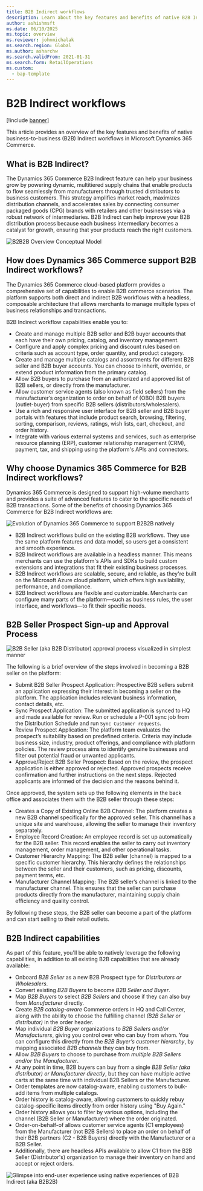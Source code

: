 ```yaml
---
title: B2B Indirect workflows
description: Learn about the key features and benefits of native B2B Indirect workflows in Microsoft Dynamics 365 Commerce.  
author: ashishmsft  
ms.date: 06/10/2025  
ms.topic: overview
ms.reviewer: johnmichalak
ms.search.region: Global  
ms.author: asharchw  
ms.search.validFrom: 2021-01-31  
ms.search.form: RetailOperations  
ms.custom: 
  - bap-template
---
```


# B2B Indirect workflows

[!include [banner](../../includes/banner.md)]

This article provides an overview of the key features and benefits of native business-to-business (B2B) Indirect workflows in Microsoft Dynamics 365 Commerce.

## What is B2B Indirect?

The Dynamics 365 Commerce B2B Indirect feature can help your business grow by powering dynamic, multitiered supply chains that enable products to flow seamlessly from manufacturers through trusted distributors to business customers. This strategy amplifies market reach, maximizes distribution channels, and accelerates sales by connecting consumer packaged goods (CPG) brands with retailers and other businesses via a robust network of intermediaries. B2B Indirect can help improve your B2B distribution process because each business intermediary becomes a catalyst for growth, ensuring that your products reach the right customers.

![B2B2B Overview Conceptual Model](../media/B2B2B-Overview-Conceptual-Model.png)

## How does Dynamics 365 Commerce support B2B Indirect workflows?

The Dynamics 365 Commerce cloud-based platform provides a comprehensive set of capabilities to enable B2B commerce scenarios. The platform supports both direct and indirect B2B workflows with a headless, composable architecture that allows merchants to manage multiple types of business relationships and transactions. 

B2B Indirect workflow capabilities enable you to:

- Create and manage multiple B2B seller and B2B buyer accounts that each have their own pricing, catalog, and inventory management.
- Configure and apply complex pricing and discount rules based on criteria such as account type, order quantity, and product category.
- Create and manage multiple catalogs and assortments for different B2B seller and B2B buyer accounts. You can choose to inherit, override, or extend product information from the primary catalog.
- Allow B2B buyers to purchase from an authorized and approved list of B2B sellers, or directly from the manufacturer.
- Allow customer service agents (also known as field sellers) from the manufacturer’s organization to order on behalf of (OBO) B2B buyers (outlet-buyer) from specific B2B sellers (distributors/wholesalers).
- Use a rich and responsive user interface for B2B seller and B2B buyer portals with features that include product search, browsing, filtering, sorting, comparison, reviews, ratings, wish lists, cart, checkout, and order history.
- Integrate with various external systems and services, such as enterprise resource planning (ERP), customer relationship management (CRM), payment, tax, and shipping using the platform's APIs and connectors.

## Why choose Dynamics 365 Commerce for B2B Indirect workflows?

Dynamics 365 Commerce is designed to support high-volume merchants and provides a suite of advanced features to cater to the specific needs of B2B transactions. Some of the benefits of choosing Dynamics 365 Commerce for B2B Indirect workflows are:

![Evolution of Dynamics 365 Commerce to support B2B2B natively](../media/EvolutionB2BtoB2B2B.png)

- B2B Indirect workflows build on the existing B2B workflows. They use the same platform features and data model, so users get a consistent and smooth experience.
- B2B Indirect workflows are available in a headless manner. This means merchants can use the platform's APIs and SDKs to build custom extensions and integrations that fit their existing business processes.
- B2B Indirect workflows are scalable, secure, and reliable, as they're built on the Microsoft Azure cloud platform, which offers high availability, performance, and compliance.
- B2B Indirect workflows are flexible and customizable. Merchants can configure many parts of the platform—such as business rules, the user interface, and workflows—to fit their specific needs.

## B2B Seller Prospect Sign-up and Approval Process

![B2B Seller (aka B2B Distributor) approval process visualized in simplest manner](../media/B2BSeller-Approval-Process.png)

The following is a brief overview of the steps involved in becoming a B2B seller on the platform:

- Submit B2B Seller Prospect Application: Prospective B2B sellers submit an application expressing their interest in becoming a seller on the platform. The application includes relevant business information, contact details, etc.
- Sync Prospect Application: The submitted application is synced to HQ and made available for review. Run or schedule a P-001 sync job from the Distribution Schedule and run `Sync Customer requests`.
- Review Prospect Application: The platform team evaluates the prospect’s suitability based on predefined criteria. Criteria may include business size, industry, product offerings, and compliance with platform policies. The review process aims to identify genuine businesses and filter out potential fraud or unwanted applicants.
- Approve/Reject B2B Seller Prospect: Based on the review, the prospect application is either approved or rejected. Approved prospects receive confirmation and further instructions on the next steps. Rejected applicants are informed of the decision and the reasons behind it.

Once approved, the system sets up the following elements in the back office and associates them with the B2B seller through these steps:

- Creates a Copy of Existing Online B2B Channel: The platform creates a new B2B channel specifically for the approved seller. This channel has a unique site and warehouse, allowing the seller to manage their inventory separately.
- Employee Record Creation: An employee record is set up automatically for the B2B seller. This record enables the seller to carry out inventory management, order management, and other operational tasks.
- Customer Hierarchy Mapping: The B2B seller (channel) is mapped to a specific customer hierarchy. This hierarchy defines the relationships between the seller and their customers, such as pricing, discounts, payment terms, etc.
- Manufacturer Channel Mapping: The B2B seller’s channel is linked to the manufacturer channel. This ensures that the seller can purchase products directly from the manufacturer, maintaining supply chain efficiency and quality control.

By following these steps, the B2B seller can become a part of the platform and can start selling to their retail outlets.

## B2B Indirect capabilities

As part of this feature, you'll be able to natively leverage the following capabilities, in addition to all existing B2B capabilities that are already available:

- Onboard _B2B Seller_ as a new B2B Prospect type for _Distributors or Wholesalers_.
- Convert existing _B2B Buyers_ to become _B2B Seller and Buyer_.
- Map _B2B Buyers_ to select _B2B Sellers_ and choose if they can also buy from _Manufacturer_ directly. 
- Create _B2B catalog-aware_ Commerce orders in HQ and Call Center, along with the ability to choose the fulfilling channel _(B2B Seller or distributor)_ in the order header.
- Map individual _B2B Buyer_ organizations to _B2B Sellers and/or Manufacturers_, giving you control over who can buy from whom. You can configure this directly from the _B2B Buyer’s customer hierarchy_, by mapping associated _B2B channels_ they can buy from.
- Allow _B2B Buyers_ to choose to purchase from _multiple B2B Sellers and/or the Manufacturer_.
- At any point in time, B2B buyers can buy from a single _B2B Seller (aka distributor) or Manufacturer directly_, but they can have multiple active carts at the same time with individual B2B Sellers or the Manufacturer.
- Order templates are now catalog-aware, enabling customers to bulk-add items from multiple catalogs.
- Order history is catalog-aware, allowing customers to quickly rebuy catalog-specific items directly from order history using "Buy Again."
- Order history allows you to filter by various options, including the channel (B2B Seller or Manufacturer) where the order originated.
- Order-on-behalf-of allows customer service agents (C1 employees) from the Manufacturer (not B2B Sellers) to place an order on behalf of their B2B partners (C2 - B2B Buyers) directly with the Manufacturer or a B2B Seller.
- Additionally, there are headless APIs available to allow C1 from the B2B Seller (Distributor's) organization to manage their inventory on hand and accept or reject orders.

![Glimpse into end-user experience using native experiences of B2B Indirect (aka B2B2B)](../media/B2B-Indirect-Experience-Glimpse.png)
